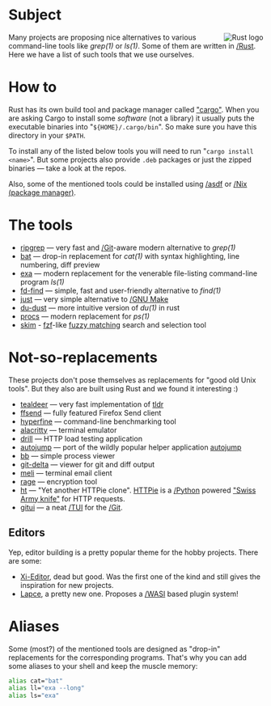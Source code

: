 # Subject

<img style="background-color: white; float: right;" alt="Rust logo" src="https://www.rust-lang.org/static/images/rust-logo-blk.svg">

Many projects are proposing nice alternatives to various command-line tools like *grep(1)* or *ls(1)*. Some of them are written in [/Rust](). Here we have a list of such tools that we use ourselves.

# How to

Rust has its own build tool and package manager called ["cargo"](https://doc.rust-lang.org/stable/cargo/). When you are asking Cargo to install some *software* (not a library) it usually puts the executable binaries into "`${HOME}/.cargo/bin`". So make sure you have this directory in your `$PATH`.

To install any of the listed below tools you will need to run "`cargo install <name>`". But some projects also provide `.deb` packages or just the zipped binaries — take a look at the repos.

Also, some of the mentioned tools could be installed using [/asdf]() or [/Nix (package manager)]().

# The tools

- [ripgrep](https://github.com/BurntSushi/ripgrep) — very fast and [/Git]()-aware modern alternative to *grep(1)*
- [bat](https://github.com/sharkdp/bat) — drop-in replacement for *cat(1)* with syntax highlighting, line numbering, diff preview
- [exa](https://github.com/ogham/exa) — modern replacement for the venerable file-listing command-line program *ls(1)*
- [fd-find](https://github.com/sharkdp/fd) — simple, fast and user-friendly alternative to *find(1)*
- [just](https://github.com/casey/just) — very simple alternative to [/GNU Make]()
- [du-dust](https://github.com/bootandy/dust) — more intuitive version of *du(1)* in rust
- [procs](https://github.com/dalance/procs) — modern replacement for *ps(1)*
- [skim](https://github.com/lotabout/skim) - [fzf](https://github.com/junegunn/fzf)-like [fuzzy matching](https://www.techopedia.com/definition/24183/fuzzy-matching) search and selection tool

# Not-so-replacements

These projects don't pose themselves as replacements for "good old Unix tools". But they also are built using Rust and we found it interesting :)

- [tealdeer](https://github.com/dbrgn/tealdeer) — very fast implementation of [tldr](https://github.com/tldr-pages/tldr) 
- [ffsend](https://github.com/timvisee/ffsend) — fully featured Firefox Send client
- [hyperfine](https://github.com/sharkdp/hyperfine) — command-line benchmarking tool
- [alacritty](https://github.com/alacritty/alacritty) — terminal emulator
- [drill](https://github.com/fcsonline/drill) — HTTP load testing application
- [autojump](https://github.com/xen0n/autojump-rs) — port of the wildly popular helper application [autojump](https://github.com/wting/autojump)
- [bb](https://github.com/epilys/bb) — simple process viewer
- [git-delta](https://github.com/dandavison/delta) — viewer for git and diff output
- [meli](https://github.com/meli/meli) — terminal email client
- [rage](https://github.com/str4d/rage) — encryption tool
- [ht](https://github.com/ducaale/ht) — "Yet another HTTPie clone". [HTTPie](https://httpie.io/) is a [/Python]() powered ["Swiss Army knife"](https://en.wikipedia.org/wiki/Swiss_Army_knife) for HTTP requests.
- [gitui](https://github.com/extrawurst/gitui) — a neat [/TUI]() for the [/Git]().

## Editors

Yep, editor building is a pretty popular theme for the hobby projects. There are some:

- [Xi-Editor](), dead but good. Was the first one of the kind and still gives the inspiration for new projects.
- [Lapce](https://github.com/lapce/lapce), a pretty new one. Proposes a [/WASI]() based plugin system!

# Aliases

Some (most?) of the mentioned tools are designed as "drop-in" replacements for the corresponding programs. That's why you can add some aliases to your shell and keep the muscle memory:
   
```bash
alias cat="bat"
alias ll="exa --long"
alias ls="exa"
```